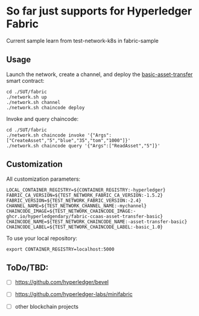 # So far just supports for Hyperledger Fabric
Current sample learn from test-network-k8s in fabric-sample

## Usage
Launch the network, create a channel, and deploy the [basic-asset-transfer](./asset-transfer-basic) smart contract: 
```shell
cd ./SUT/fabric
./network.sh up
./network.sh channel
./network.sh chaincode deploy
```

Invoke and query chaincode:
```shell
cd ./SUT/fabric
./network.sh chaincode invoke '{"Args":["CreateAsset","5","blue","35","tom","1000"]}' 
./network.sh chaincode query '{"Args":["ReadAsset","5"]}'
```

## Customization
All customization parameters:
```shell
LOCAL_CONTAINER_REGISTRY=${CONTAINER_REGISTRY:-hyperledger}
FABRIC_CA_VERSION=${TEST_NETWORK_FABRIC_CA_VERSION:-1.5.2}
FABRIC_VERSION=${TEST_NETWORK_FABRIC_VERSION:-2.4}
CHANNEL_NAME=${TEST_NETWORK_CHANNEL_NAME:-mychannel}
CHAINCODE_IMAGE=${TEST_NETWORK_CHAINCODE_IMAGE:-ghcr.io/hyperledgendary/fabric-ccaas-asset-transfer-basic}
CHAINCODE_NAME=${TEST_NETWORK_CHAINCODE_NAME:-asset-transfer-basic}
CHAINCODE_LABEL=${TEST_NETWORK_CHAINCODE_LABEL:-basic_1.0}
```
To use your local repository:
```shell
export CONTAINER_REGISTRY=localhost:5000
```

## ToDo/TBD: 
- [ ] https://github.com/hyperledger/bevel
- [ ] https://github.com/hyperledger-labs/minifabric

- [ ] other blockchain projects